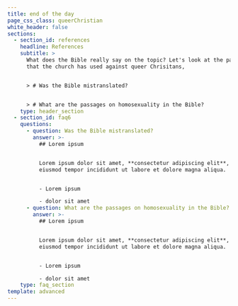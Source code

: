 ```yaml
---
title: end of the day
page_css_class: queerChristian
white_header: false
sections:
  - section_id: references
    headline: References
    subtitle: >
      What does the Bible really say on the topic? Let's look at the passages
      that the church has used against queer Chrisitans,


      > # Was the Bible mistranslated?


      > # What are the passages on homosexuality in the Bible?
    type: header_section
  - section_id: faq6
    questions:
      - question: Was the Bible mistranslated?
        answer: >-
          ## Lorem ipsum


          Lorem ipsum dolor sit amet, **consectetur adipiscing elit**, sed do
          eiusmod tempor incididunt ut labore et dolore magna aliqua.


          - Lorem ipsum

          - dolor sit amet
      - question: What are the passages on homosexuality in the Bible?
        answer: >-
          ## Lorem ipsum


          Lorem ipsum dolor sit amet, **consectetur adipiscing elit**, sed do
          eiusmod tempor incididunt ut labore et dolore magna aliqua.


          - Lorem ipsum

          - dolor sit amet
    type: faq_section
template: advanced
---
```

